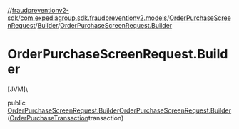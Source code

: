 //[fraudpreventionv2-sdk](../../../../index.md)/[com.expediagroup.sdk.fraudpreventionv2.models](../../index.md)/[OrderPurchaseScreenRequest](../index.md)/[Builder](index.md)/[OrderPurchaseScreenRequest.Builder](-order-purchase-screen-request.-builder.md)

# OrderPurchaseScreenRequest.Builder

[JVM]\

public [OrderPurchaseScreenRequest.Builder](index.md)[OrderPurchaseScreenRequest.Builder](-order-purchase-screen-request.-builder.md)([OrderPurchaseTransaction](../../-order-purchase-transaction/index.md)transaction)
